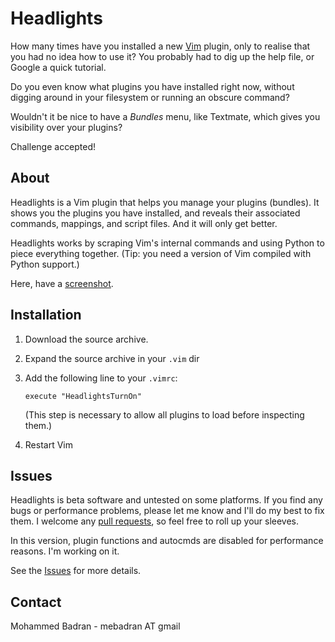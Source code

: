 # Headlights

How many times have you installed a new [Vim][] plugin, only to realise that you had no idea how to use it? You probably had to dig up the help file, or Google a quick tutorial.

Do you even know what plugins you have installed right now, without digging around in your filesystem or running an obscure command?

Wouldn't it be nice to have a _Bundles_ menu, like Textmate, which gives you visibility over your plugins?

Challenge accepted!

## About

Headlights is a Vim plugin that helps you manage your plugins (bundles). It shows you the plugins you have installed, and reveals their associated commands, mappings, and script files. And it will only get better.

Headlights works by scraping Vim's internal commands and using Python to piece everything together. (Tip: you need a version of Vim compiled with Python support.)

Here, have a [screenshot][].

## Installation

1. Download the source archive.

2. Expand the source archive in your `.vim` dir
3. Add the following line to your `.vimrc`:

    `execute "HeadlightsTurnOn"`

    (This step is necessary to allow all plugins to load before inspecting them.)

4. Restart Vim

## Issues

Headlights is beta software and untested on some platforms. If you find any bugs or performance problems, please let me know and I'll do my best to fix them. I welcome any [pull requests][], so feel free to roll up your sleeves.

In this version, plugin functions and autocmds are disabled for performance reasons. I'm working on it.

See the [Issues][] for more details.

## Contact

Mohammed Badran - mebadran AT gmail

[Vim]: http://www.vim.org/

[screenshot]: http://github.com/mbadran/headlights/screenshot.png

[pull requests]: http://help.github.com/forking/

[Issues]: https://github.com/mbadran/headlights/issues
